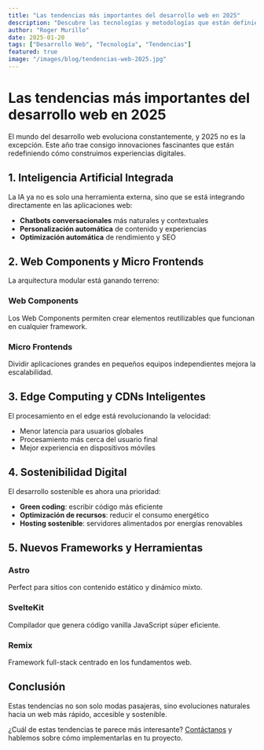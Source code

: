```yaml
---
title: "Las tendencias más importantes del desarrollo web en 2025"
description: "Descubre las tecnologías y metodologías que están definiendo el futuro del desarrollo web este año."
author: "Roger Murillo"
date: 2025-01-20
tags: ["Desarrollo Web", "Tecnología", "Tendencias"]
featured: true
image: "/images/blog/tendencias-web-2025.jpg"
---
```


# Las tendencias más importantes del desarrollo web en 2025

El mundo del desarrollo web evoluciona constantemente, y 2025 no es la excepción. Este año trae consigo innovaciones fascinantes que están redefiniendo cómo construimos experiencias digitales.

## 1. Inteligencia Artificial Integrada

La IA ya no es solo una herramienta externa, sino que se está integrando directamente en las aplicaciones web:

- **Chatbots conversacionales** más naturales y contextuales
- **Personalización automática** de contenido y experiencias
- **Optimización automática** de rendimiento y SEO

## 2. Web Components y Micro Frontends

La arquitectura modular está ganando terreno:

### Web Components
Los Web Components permiten crear elementos reutilizables que funcionan en cualquier framework.

### Micro Frontends
Dividir aplicaciones grandes en pequeños equipos independientes mejora la escalabilidad.

## 3. Edge Computing y CDNs Inteligentes

El procesamiento en el edge está revolucionando la velocidad:

- Menor latencia para usuarios globales
- Procesamiento más cerca del usuario final
- Mejor experiencia en dispositivos móviles

## 4. Sostenibilidad Digital

El desarrollo sostenible es ahora una prioridad:

- **Green coding**: escribir código más eficiente
- **Optimización de recursos**: reducir el consumo energético
- **Hosting sostenible**: servidores alimentados por energías renovables

## 5. Nuevos Frameworks y Herramientas

### Astro
Perfect para sitios con contenido estático y dinámico mixto.

### SvelteKit
Compilador que genera código vanilla JavaScript súper eficiente.

### Remix
Framework full-stack centrado en los fundamentos web.

## Conclusión

Estas tendencias no son solo modas pasajeras, sino evoluciones naturales hacia un web más rápido, accesible y sostenible. 

¿Cuál de estas tendencias te parece más interesante? [Contáctanos](/contacto) y hablemos sobre cómo implementarlas en tu proyecto.